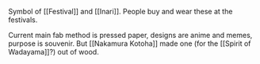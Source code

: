 Symbol of [[Festival]] and [[Inari]].
People buy and wear these at the festivals.

Current main fab method is pressed paper, designs are anime and memes, purpose is souvenir.
But [[Nakamura Kotoha]] made one (for the [[Spirit of Wadayama]]?) out of wood.
